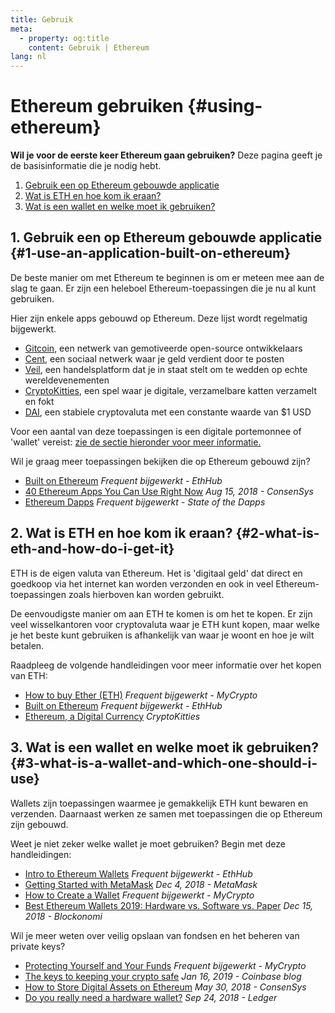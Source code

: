 ```yaml
---
title: Gebruik
meta:
  - property: og:title
    content: Gebruik | Ethereum
lang: nl
---
```


# Ethereum gebruiken {#using-ethereum}

<div class="featured">

**Wil je voor de eerste keer Ethereum gaan gebruiken?** Deze pagina geeft je de basisinformatie die je nodig hebt.

1. [Gebruik een op Ethereum gebouwde applicatie](#1-use-an-application-built-on-ethereum)
2. [Wat is ETH en hoe kom ik eraan?](#2-what-is-eth-and-how-do-i-get-it)
3. [Wat is een wallet en welke moet ik gebruiken?](#3-what-is-a-wallet-and-which-one-should-i-use)

</div>

## 1. Gebruik een op Ethereum gebouwde applicatie {#1-use-an-application-built-on-ethereum}

De beste manier om met Ethereum te beginnen is om er meteen mee aan de slag te gaan. Er zijn een heleboel Ethereum-toepassingen die je nu al kunt gebruiken.

Hier zijn enkele apps gebouwd op Ethereum. Deze lijst wordt regelmatig bijgewerkt.

- [Gitcoin](https://gitcoin.co), een netwerk van gemotiveerde open-source ontwikkelaars
- [Cent](https://beta.cent.co), een sociaal netwerk waar je geld verdient door te posten
- [Veil](https://app.veil.co), een handelsplatform dat je in staat stelt om te wedden op echte wereldevenementen
- [CryptoKitties](https://www.cryptokitties.co), een spel waar je digitale, verzamelbare katten verzamelt en fokt
- [DAI](https://makerdao.com/en/), een stabiele cryptovaluta met een constante waarde van \$1 USD

Voor een aantal van deze toepassingen is een digitale portemonnee of 'wallet' vereist: [zie de sectie hieronder voor meer informatie.](./#3-what-is-a-wallet-and-which-one-should-i-use)

Wil je graag meer toepassingen bekijken die op Ethereum gebouwd zijn?

- [Built on Ethereum](https://docs.ethhub.io/built-on-ethereum/built-on-ethereum/) _Frequent bijgewerkt - EthHub_
- [40 Ethereum Apps You Can Use Right Now](https://media.consensys.net/40-ethereum-apps-you-can-use-right-now-d643333769f7) _Aug 15, 2018 - ConsenSys_
- [Ethereum Dapps](https://www.stateofthedapps.com/rankings/platform/ethereum) _Frequent bijgewerkt - State of the Dapps_

## 2. Wat is ETH en hoe kom ik eraan? {#2-what-is-eth-and-how-do-i-get-it}

ETH is de eigen valuta van Ethereum. Het is 'digitaal geld' dat direct en goedkoop via het internet kan worden verzonden en ook in veel Ethereum-toepassingen zoals hierboven kan worden gebruikt.

De eenvoudigste manier om aan ETH te komen is om het te kopen. Er zijn veel wisselkantoren voor cryptovaluta waar je ETH kunt kopen, maar welke je het beste kunt gebruiken is afhankelijk van waar je woont en hoe je wilt betalen.

Raadpleeg de volgende handleidingen voor meer informatie over het kopen van ETH:

- [How to buy Ether (ETH)](https://support.mycrypto.com/how-to/getting-started/how-to-buy-ether-with-usd) _Frequent bijgewerkt - MyCrypto_
- [Built on Ethereum](https://docs.ethhub.io/using-ethereum/how-to-buy-ether/) _Frequent bijgewerkt - EthHub_
- [Ethereum, a Digital Currency](https://www.cryptokitties.co/faq#ethereum-a-digital-currency) _CryptoKitties_

## 3. Wat is een wallet en welke moet ik gebruiken? {#3-what-is-a-wallet-and-which-one-should-i-use}

Wallets zijn toepassingen waarmee je gemakkelijk ETH kunt bewaren en verzenden. Daarnaast werken ze samen met toepassingen die op Ethereum zijn gebouwd.

Weet je niet zeker welke wallet je moet gebruiken? Begin met deze handleidingen:

- [Intro to Ethereum Wallets](https://docs.ethhub.io/using-ethereum/wallets/intro-to-ethereum-wallets/) _Frequent bijgewerkt - EthHub_
- [Getting Started with MetaMask](https://metamask.zendesk.com/hc/en-us/articles/360015489531-Getting-Started-With-MetaMask-Part-1-) _Dec 4, 2018 - MetaMask_
- [How to Create a Wallet](https://support.mycrypto.com/how-to/getting-started/how-to-create-a-wallet) _Frequent bijgewerkt - MyCrypto_
- [Best Ethereum Wallets 2019: Hardware vs. Software vs. Paper](https://blockonomi.com/best-ethereum-wallets/) _Dec 15, 2018 - Blockonomi_

Wil je meer weten over veilig opslaan van fondsen en het beheren van private keys?

- [Protecting Yourself and Your Funds](https://support.mycrypto.com/staying-safe/protecting-yourself-and-your-funds) _Frequent bijgewerkt - MyCrypto_
- [The keys to keeping your crypto safe](https://blog.coinbase.com/the-keys-to-keeping-your-crypto-safe-96d497cce6cf) _Jan 16, 2019 - Coinbase blog_
- [How to Store Digital Assets on Ethereum](https://media.consensys.net/how-to-store-digital-assets-on-ethereum-a2bfdcf66bd0) _May 30, 2018 - ConsenSys_
- [Do you really need a hardware wallet?](https://medium.com/ledger-on-security-and-blockchain/ledger-101-part-1-do-you-really-need-a-hardware-wallet-7f5abbadd945) _Sep 24, 2018 - Ledger_
